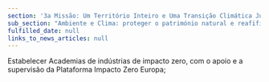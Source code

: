```yaml
---
section: '3a Missão: Um Território Inteiro e Uma Transição Climática Justa'
sub_section: "Ambiente e Clima: proteger o património natural e reafifirmar a liderança na redução de emissões"
fulfilled_date: null
links_to_news_articles: null
---
```


Estabelecer Academias de indústrias de impacto zero, com o apoio e a supervisão da Plataforma Impacto Zero Europa;